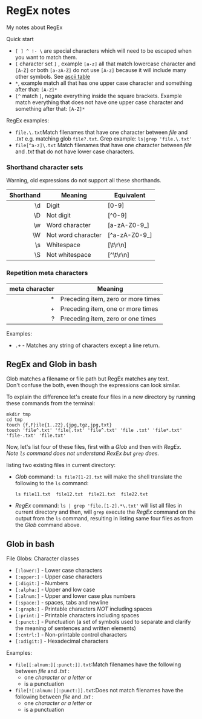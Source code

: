 # RegEx notes

My notes about RegEx

Quick start
 - `[ ] ^ !- \` are special characters which will need to be escaped when you want to match them.
 - `[` character set `]` , example `[a-z]` all that match lowercase
 character and `[A-Z]` or both `[a-zA-Z]` do not use `[A-z]` because it will
 include many other symbols.  See [ascii table](http://www.asciitable.com/)
 - `*`, example match all that has one upper case character and something after that: `[A-Z]*`
 - `[^` match `]`, negate everything inside the square brackets.  Example match
 everything that does not have one upper case character and something after that: `[A-Z]*`

 RegEx examples:
  - `file.\.txt`Match filenames that have one character between *file* and *.txt* 
  e.g. matching glob `file?.txt`.  Grep example: `ls|grep 'file.\.txt'`
  - `file[^a-z]\.txt` Match filenames that have one character between *file* and *.txt*
   that do not have lower case characters.


### Shorthand character sets

Warning, old expressions do not support all these shorthands.

| Shorthand | Meaning            | Equivalent    |
|----------:| ------------------ | --------------|
|       \d  | Digit              | [0-9]         |
|       \D  | Not digit          | [^0-9]        |
|       \w  | Word character     | [a-zA-Z0-9_]  |
|       \W  | Not word character | [^a-zA-Z0-9_] |
|       \s  | Whitespace         | [\t\r\n]      |
|       \S  | Not whitespace     | [^\t\r\n]     |

### Repetition meta characters

| meta character | Meaning                            |
|---------------:| -----------------------------------|
|              * | Preceding item, zero or more times |
|              + | Preceding item, one or more times  |
|              ? | Preceding item, zero or one times  |

Examples:
 - `.+` - Matches any string of characters except a line return.
 



## RegEx and Glob in bash

Glob matches a filename or file path but RegEx matches any text.  
Don't confuse the both, even though the expressions can look similar.

To explain the difference let's create four files in a new directory by running these commands from the terminal:
```shell
mkdir tmp
cd tmp
touch {f,F}ile{1..22}.{jpg,tgz,jpg,txt}
touch 'file^.txt' 'file[.txt' 'file^.txt' 'file .txt' 'file*.txt' 'file-.txt' 'file.txt'
```
Now, let's list four of these files, first with a *Glob* and then with *RegEx*.  
*Note `ls` command does not understand *RexEx* but `grep` does.*

listing two existing files in current directory:
- *Glob* command: `ls file?[1-2].txt` will make the shell translate the following to the `ls` command:
    ```shell
    ls file11.txt  file12.txt  file21.txt  file22.txt
    ```
- *RegEx* command: `ls | grep 'file.[1-2].*\.txt'` will list all files in 
current directory and then, will `grep` execute the *RegEx* command on the output
from the `ls` command,  resulting in listing same four files as from the *Glob* command above.

## Glob in bash

File Globs: Character classes
- `[:lower:]`  - Lower case characters
- `[:upper:]`  - Upper case characters
- `[:digit:]`  - Numbers
- `[:alpha:]`  - Upper and low case
- `[:alnum:]`  - Upper and lower case plus numbers
- `[:space:]`  - spaces, tabs and newline
- `[:graph:]`  - Printable characters *NOT* including spaces
- `[:print:]`  - Printable characters including spaces
- `[:punct:]`  - Punctuation (a set of symbols used to separate and clarify the 
                 meaning of sentences and written elements)
- `[:cntrl:]`  - Non-printable control characters
- `[:xdigit:]` - Hexadecimal characters

Examples:
- `file[[:alnum:][:punct:]].txt`:Match filenames have the following between
    *file* and *.txt* : 
     - one *character or a letter* or
     - is a punctuation
- `file[![:alnum:][:punct:]].txt`:Does not match filenames have the following between
    *file* and *.txt* : 
     - one *character or a letter* or
     - is a punctuation
